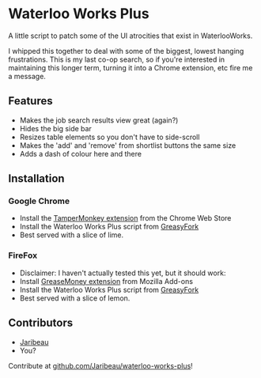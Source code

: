 # Waterloo Works Plus
A little script to patch some of the UI atrocities that exist in WaterlooWorks.

I whipped this together to deal with some of the biggest, lowest hanging frustrations. 
This is my last co-op search, so if you're interested in maintaining this longer term, turning it into a Chrome extension, etc fire me a message.

## Features
 * Makes the job search results view great (again?)
 * Hides the big side bar
 * Resizes table elements so you don't have to side-scroll
 * Makes the 'add' and 'remove' from shortlist buttons the same size
 * Adds a dash of colour here and there

## Installation

### Google Chrome
 * Install the [TamperMonkey extension](https://chrome.google.com/webstore/detail/tampermonkey/dhdgffkkebhmkfjojejmpbldmpobfkfo) from the Chrome Web Store
 * Install the Waterloo Works Plus script from [GreasyFork](https://greasyfork.org/en/scripts/26665-waterlooworks-plus)
 * Best served with a slice of lime.
 
### FireFox
 * Disclaimer: I haven't actually tested this yet, but it should work:
 * Install [GreaseMoney extension](https://addons.mozilla.org/en-US/firefox/addon/greasemonkey/) from Mozilla Add-ons
 * Install the Waterloo Works Plus script from [GreasyFork](https://greasyfork.org/en/scripts/26665-waterlooworks-plus)
 * Best served with a slice of lemon.

## Contributors

 * [Jaribeau](https://github.com/Jaribeau)
 * You?

Contribute at [github.com/Jaribeau/waterloo-works-plus](github.com/Jaribeau/waterloo-works-plus)!